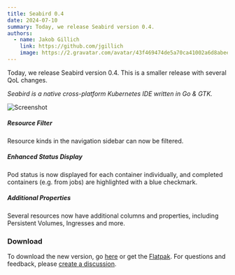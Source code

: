 ```yaml
---
title: Seabird 0.4
date: 2024-07-10
summary: Today, we release Seabird version 0.4.
authors:
  - name: Jakob Gillich
    link: https://github.com/jgillich
    image: https://2.gravatar.com/avatar/43f469474de5a70ca41002a6d8abee0cb24fd75e7c9e236bdeb918f78ded6429?size=256
---
```


Today, we release Seabird version 0.4. This is a smaller release with several QoL changes.

_Seabird is a native cross-platform Kubernetes IDE written in Go & GTK._

![Screenshot](/images/screenshots/0.4-main.png)

##### Resource Filter

Resource kinds in the navigation sidebar can now be filtered.

##### Enhanced Status Display

Pod status is now displayed for each container individually, and completed containers (e.g. from jobs) are highlighted with a blue checkmark.

##### Additional Properties

Several resources now have additional columns and properties, including Persistent Volumes, Ingresses and more.

### Download

To download the new version, go [here](https://github.com/getseabird/seabird/releases) or get the [Flatpak](https://flathub.org/apps/dev.skynomads.Seabird). For questions and feedback, please [create a discussion](https://github.com/getseabird/seabird/discussions).

